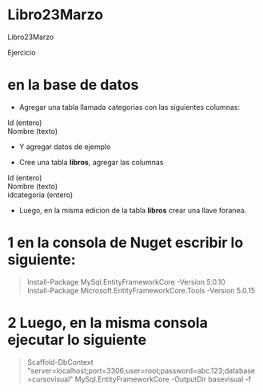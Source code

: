 # Libro23Marzo
Libro23Marzo

Ejercicio

# en la base de datos

* Agregar una tabla llamada categorias con las siguientes columnas:

Id (entero)   
Nombre (texto)   

* Y agregar datos de ejemplo

* Cree una tabla **libros**, agregar las columnas

Id (entero)   
Nombre (texto)  
idcategoria (entero)   


* Luego, en la misma edicion de la tabla **libros** crear una llave foranea.



# 1 en la consola de Nuget escribir lo siguiente:

> Install-Package MySql.EntityFrameworkCore -Version 5.0.10   
> Install-Package Microsoft.EntityFrameworkCore.Tools -Version 5.0.15    

# 2 Luego, en la misma consola ejecutar lo siguiente

> Scaffold-DbContext "server=localhost;port=3306;user=root;password=abc.123;database=cursovisual" MySql.EntityFrameworkCore -OutputDir basevisual -f

